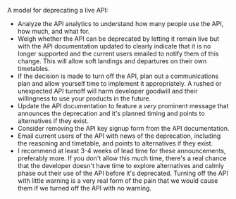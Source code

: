 A model for deprecating a live API:  

* Analyze the API analytics to understand how many people use the API, how much, and what for.  
* Weigh whether the API can be deprecated by letting it remain live but with the API documentation updated to clearly indicate that it is no longer supported and the current users emailed to notify them of this change.  This will allow soft landings and departures on their own timetables.  
* If the decision is made to turn off the API, plan out a communications plan and allow yourself time to implement it appropriately.  A rushed or unexpected API turnoff will harm developer goodwill and their willingness to use your products in the future.  
* Update the API documentation to feature a *very* prominent message that announces the deprecation and it's planned timing and points to alternatives if they exist.  
* Consider removing the API key signup form from the API documentation.  
* Email current users of the API with news of the deprecation, including the reasoning and timetable, and points to alternatives if they exist.  
* I recommend at least 3-4 weeks of lead time for these announcements, preferably more.  If you don't allow this much time, there's a real chance that the developer doesn't have time to explore alternatives and calmly phase out their use of the API before it's deprecated.  Turning off the API with little warning is a very real form of the pain that we would cause them if we turned off the API with no warning.  
